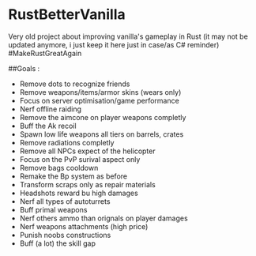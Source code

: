 # RustBetterVanilla

Very old project about improving vanilla's gameplay in Rust (it may not be updated anymore, i just keep it here just in case/as C# reminder) 
#MakeRustGreatAgain  

##Goals : 
- Remove dots to recognize friends
- Remove weapons/items/armor skins (wears only)
- Focus on server optimisation/game performance
- Nerf offline raiding
- Remove the aimcone on player weapons completly
- Buff the Ak recoil
- Spawn low life weapons all tiers on barrels, crates
- Remove radiations completly
- Remove all NPCs expect of the helicopter
- Focus on the PvP surival aspect only
- Remove bags cooldown
- Remake the Bp system as before
- Transform scraps only as repair materials
- Headshots reward bu high damages
- Nerf all types of autoturrets
- Buff primal weapons
- Nerf others ammo than orignals on player damages
- Nerf weapons attachments (high price)
- Punish noobs constructions
- Buff (a lot) the skill gap
